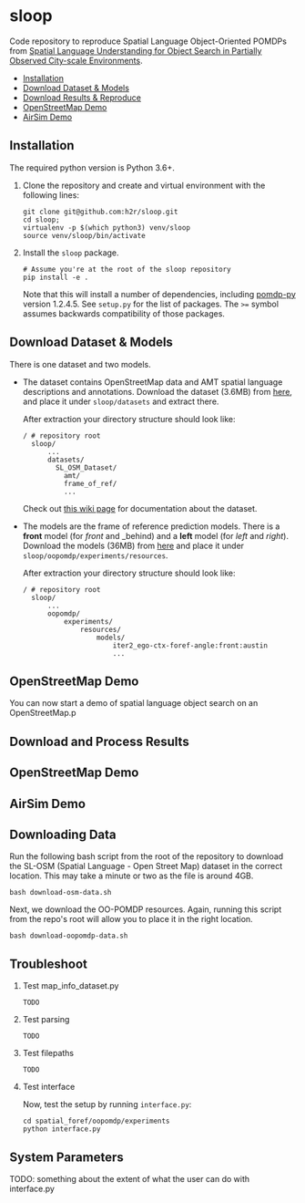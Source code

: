 # sloop
Code repository to reproduce Spatial Language Object-Oriented POMDPs from [Spatial Language Understanding for Object Search in Partially Observed City-scale Environments](h2r.github.io/docs).

* [Installation](#installation)
* [Download Dataset & Models](#dataset-and-models)
* [Download Results & Reproduce](#results)
* [OpenStreetMap Demo](#openstreetmap-demo)
* [AirSim Demo](#airsim-demo)


## Installation <a name="installation"/>

The required python version is Python 3.6+.

1. Clone the repository and create and virtual environment with the following lines:
   ```
   git clone git@github.com:h2r/sloop.git
   cd sloop;
   virtualenv -p $(which python3) venv/sloop
   source venv/sloop/bin/activate
   ```

2. Install the `sloop` package.

    ```
    # Assume you're at the root of the sloop repository
    pip install -e .
    ```
    Note that this will install a number of dependencies, including [pomdp-py](https://h2r.github.io/pomdp-py/html/) version 1.2.4.5. See `setup.py` for the list of packages. The `>=` symbol assumes backwards compatibility of those packages.


## Download Dataset & Models <a name="dataset-and-models"/>
There is one dataset and two models.
* The dataset contains OpenStreetMap data and AMT spatial language descriptions and annotations.
  Download the dataset (3.6MB) from  [here](https://drive.google.com/file/d/1K1SRR3rHcM8Jndjhb-YTB5kqefDNYYbH/view?usp=sharing), and place it under `sloop/datasets` and extract there.

  After extraction your directory structure should look like:
  ```
  / # repository root
    sloop/
        ...
        datasets/
          SL_OSM_Dataset/
            amt/
            frame_of_ref/
            ...
  ```

  Check out [this wiki page](https://drive.google.com/file/d/1XfOUa0xtRstUxJHBdNmk4SLJw970-4vV/view?usp=sharing) for documentation about the dataset.



* The models are the frame of reference prediction models. There is a **front** model (for _front_ and _behind) and a **left** model (for _left_ and _right_).
Download the models (36MB) from [here](https://drive.google.com/file/d/1A7Ak00vljHSUjuyzh6DG6QdjPyBACKsV/view?usp=sharing)
and place it under `sloop/oopomdp/experiments/resources`.

  After extraction your directory structure should look like:
  ```
  / # repository root
    sloop/
        ...
        oopomdp/
            experiments/
                resources/
                    models/
                        iter2_ego-ctx-foref-angle:front:austin
                        ...
  ```


## OpenStreetMap Demo <a name="openstreetmap-demo"/>
You can now start a demo of spatial language object search on an OpenStreetMap.p


## Download and Process Results <a name="results"/>


## OpenStreetMap Demo <a name="openstreetmap-demo"/>


## AirSim Demo <a name="airsim-demo"/>










## Downloading Data
Run the following bash script from the root of the repository to download the SL-OSM (Spatial Language - Open Street Map) dataset in the correct location. This may take a minute or two as the file is around 4GB.

```
bash download-osm-data.sh
```

Next, we download the OO-POMDP resources. Again, running this script from the repo's root will allow you to place it in the right location.

```
bash download-oopomdp-data.sh
```

## Troubleshoot

1. Test map_info_dataset.py
    ```
    TODO
    ```

2. Test parsing
    ```
    TODO
    ```

3. Test filepaths
    ```
    TODO
    ```

4. Test interface

    Now, test the setup by running `interface.py`:
    ```
    cd spatial_foref/oopomdp/experiments
    python interface.py
    ```

## System Parameters
TODO: something about the extent of what the user can do with interface.py
